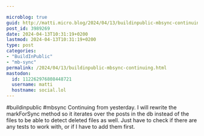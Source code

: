 ```yaml
---

microblog: true
guid: http://matti.micro.blog/2024/04/13/buildinpublic-mbsync-continuing.html
post_id: 3989269
date: 2024-04-13T10:31:19+0200
lastmod: 2024-04-13T10:31:19+0200
type: post
categories:
- "BuildInPublic"
- "mb-sync"
permalink: /2024/04/13/buildinpublic-mbsync-continuing.html
mastodon:
  id: 112262976808448721
  username: matti
  hostname: social.lol
---
```

#buildinpublic #mbsync Continuing from yesterday. I will rewrite the markForSync method so it iterates over the posts in the db instead of the files to be able to detect deleted files as well. Just have to check if there are any tests to work with, or if I have to add them first.
